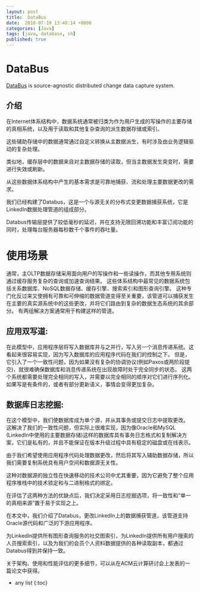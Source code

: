 ```yaml
---
layout: post
title:  DataBus
date:  2018-07-19 13:48:14 +0800
categories: [Java]
tags: [java, database, sh]
published: true
---
```


# DataBus

[DataBus](https://github.com/linkedin/databus) is source-agnostic distributed change data capture system.

## 介绍

在Internet体系结构中，数据系统通常被归类为作为用户生成的写操作的主要存储的真相系统，以及用于读取和其他复杂查询的派生数据存储或索引。

这些辅助存储中的数据通常通过自定义转换从主数据派生，有时涉及由业务逻辑驱动的复杂处理。

类似地，缓存层中的数据来自对主数据存储的读取，但当主数据发生突变时，需要进行失效或刷新。

从这些数据体系结构中产生的基本需求是可靠地捕获、流和处理主要数据更改的需求。

我们已经构建了Databus，这是一个与源无关的分布式变更数据捕获系统，它是LinkedIn数据处理管道的组成部分。

Databus传输层提供了较低毫秒的延迟，并在支持无限回溯功能和丰富订阅功能的同时，处理每台服务器每秒数千个事件的吞吐量。

# 使用场景

通常，主OLTP数据存储采用面向用户的写操作和一些读操作，而其他专用系统则通过缓存服务复杂的查询或加速查询结果。
这些体系结构中最常见的数据系统包括关系数据库、NoSQL数据存储、缓存引擎、搜索索引和图形查询引擎。
这种专门化反过来又使拥有可靠和可伸缩的数据管道变得至关重要，该管道可以捕获发生在主要的真实源系统中的这些更改，并将它们路由到复杂的数据生态系统的其余部分。
有两组解决方案通常用于构建这样的管道。

## 应用双写道:

在此模型中，应用程序层将写入数据库并与之并行，写入另一个消息传递系统。这看起来很容易实现，因为写入数据库的应用程序代码在我们的控制之下。
但是，它引入了一个一致性问题，因为如果没有复杂的协调协议(例如Paxos或两阶段提交)，就很难确保数据库和消息传递系统在出现故障时处于完全同步的状态。
这两个系统都需要处理完全相同的写入，并需要以完全相同的顺序对它们进行序列化。如果写是有条件的，或者有部分更新语义，事情会变得更加复杂。

## 数据库日志挖掘:

在这个模型中，我们使数据库成为单个源，并从其事务或提交日志中提取更改。
这解决了我们的一致性问题，但实际上很难实现，因为像Oracle和MySQL (LinkedIn中使用的主要数据存储)这样的数据库具有事务日志格式和复制解决方案，它们是私有的，并且不能保证在版本升级过程中具有稳定的磁盘或在线表示。

由于我们希望使用应用程序代码处理数据更改，然后将其写入辅助数据存储，所以我们需要复制系统具有用户空间和数据源无关性。

这种对数据源的独立性在快速移动的技术公司中尤其重要，因为它避免了整个应用程序堆栈中的技术锁定和与二进制格式的绑定。

在评估了这两种方法的优缺点后，我们决定采用日志挖掘选项，将一致性和“单一的真相来源”置于易于实现之上。

在本文中，我们介绍了Databus，更改LinkedIn上的数据捕获管道，该管道支持Oracle源代码和广泛的下游应用程序。

为LinkedIn提供所有图形查询服务的社交图索引，为LinkedIn提供所有用户搜索的人员搜索索引，以及为我们的会员个人资料数据提供的各种读取副本，都通过Databus得到并保持一致。

关于架构、使用和性能评估的更多细节，可以从在ACM云计算研讨会上发表的一篇论文中获得。


* any list
{:toc}